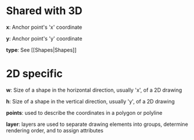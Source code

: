 
# Shared with 3D

**x**: Anchor point's 'x' coordinate

**y**: Anchor point's 'y' coordinate

**type**: See [[Shapes|Shapes]]

# 2D specific

**w**: Size of a shape in the horizontal direction, usually 'x', of a 2D drawing

**h**: Size of a shape in the vertical direction, usually 'y', of a 2D drawing

**points**: used to describe the coordinates in a polygon or polyline

**layer**: layers are used to separate drawing elements into groups, determine rendering order, and to assign attributes
